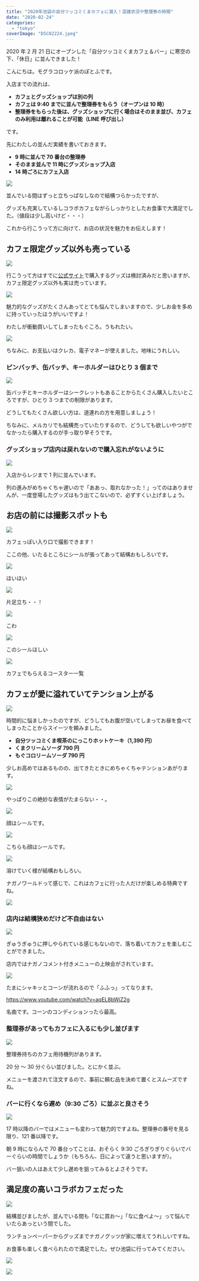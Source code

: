 ```yaml
---
title: "2020年池袋の自分ツッコミくまカフェに潜入！混雑状況や整理券の時間"
date: "2020-02-24"
categories:
  - "tokyo"
coverImage: "DSC02224.jpeg"
---
```


2020 年 2 月 21 日にオープンした「自分ツッコミくまカフェ＆バー」に寒空の下、「休日」に並んできました！

こんにちは。モグラコロッケ派のぽとふです。

入店までの流れは、

- **カフェとグッズショップは別の列**
- **カフェは 9:40 までに並んで整理券をもらう（オープンは 10 時）**
- **整理券をもらった後は、グッズショップに行く場合はそのまま並び、カフェのみ利用は離れることが可能（LINE 呼び出し）**

です。

先にわたしの並んだ実績を書いておきます。

- **9 時に並んで 70 番台の整理券**
- **そのまま並んで 11 時にグッズショップ入店**
- **14 時ごろにカフェ入店**

![](images/DSC02229.jpeg)

並んでいる間はずっと立ちっぱなしなので結構つらかったですが、

グッズも充実しているしコラボカフェながらしっかりとしたお食事で大満足でした。（値段は少し高いけど・・・）

これから行こうって方に向けて、お店の状況を魅力をお伝えします！

## カフェ限定グッズ以外も売っている

![](images/DSC02214.jpeg)

行こうって方はすでに[公式サイト](http://the-guest.com/jokingbear_cafebar_tokyo/)で購入するグッズは検討済みだと思いますが、カフェ限定グッズ以外も実は売っています。

![](images/DSC02223.jpeg)

魅力的なグッズがたくさんあってとても悩んでしまいますので、少しお金を多めに持っていったほうがいいですよ！

わたしが衝動買いしてしまったもぐころ。うもれたい。

![](images/DSC02217.jpeg)

ちなみに、お支払いはクレカ、電子マネーが使えました。地味にうれしい。

### ピンバッチ、缶バッチ、キーホルダーはひとり 3 個まで

![](images/IMG_8328.jpeg)

缶バッチとキーホルダーはシークレットもあることからたくさん購入したいところですが、ひとり 3 つまでの制限があります。

どうしてもたくさん欲しい方は、道連れの方を用意しましょう！

ちなみに、メルカリでも結構売っていたりするので、どうしても欲しいやつがでなかったら購入するのが手っ取り早そうです。

### グッズショップ店内は戻れないので購入忘れがないように

![](images/DSC02212.jpeg)

入店からレジまで 1 列に並んでいます。

列の進みがめちゃくちゃ遅いので「ああっ、取れなかった！」ってのはありませんが、一度登場したグッズはもう出てこないので、必ずすくい上げましょう。

## お店の前には撮影スポットも

![](images/DSC02225.jpeg)

カフェっぽい入り口で撮影できます！

ここの他、いたるところにシールが張ってあって結構おもしろいです。

![](images/DSC02220.jpeg)

ほいほい

![](images/DSC02222.jpeg)

片足立ち・・！

![](images/DSC02237.jpeg)

こわ

![](images/DSC02238.jpeg)

このシールほしい

![](images/DSC02219.jpeg)

カフェでもらえるコースター一覧

## カフェが愛に溢れていてテンション上がる

![](images/DSC02245.jpeg)

時間的に悩ましかったのですが、どうしてもお腹が空いてしまってお昼を食べてしまったことからスイーツを頼みました。

- **自分ツッコミくま喫茶のにっこりホットケーキ（1,390 円）**
- **くまクリームソーダ 790 円**
- **もぐコロリームソーダ 790 円**

少しお高めではあるものの、出てきたときにめちゃくちゃテンションあがります。

![](images/DSC02262.jpeg)

やっぱりこの絶妙な表情がたまらない・・。

![](images/DSC02259.jpeg)

顔はシールです。

![](images/DSC02257.jpeg)

こちらも顔はシールです。

![](images/DSC02264.jpeg)

溶けていく様が結構おもしろい。

ナガノワールドって感じで、これはカフェに行った人だけが楽しめる特典ですね。

![](images/qtzPoYDi5UH1TWkb7YgG1582547642-1582547720.gif)

### 店内は結構狭めだけど不自由はない

![](images/DSC02270.jpeg)

ぎゅうぎゅうに押しやられている感じもないので、落ち着いてカフェを楽しむことができました。

店内ではナガノコメント付きメニューの上映会がされています。

![](images/DSC02268.jpeg)

たまにシャキッとコーンが流れるので「ふふっ」ってなります。

https://www.youtube.com/watch?v=aqEL8bWjZ2g

名曲です。コーンのコンディションったら最高。

### 整理券があってもカフェに入るにも少し並びます

![](images/DSC02235.jpeg)

整理券持ちのカフェ用待機列があります。

20 分 ～ 30 分ぐらい並びました。とにかく並ぶ。

メニューを渡されて注文するので、事前に頼む品を決めて置くとスムーズですね。

### バーに行くなら遅め（9:30 ごろ）に並ぶと良さそう

![](images/DSC02229.jpeg)

17 時以降のバーではメニューも変わって魅力的ですよね。整理券の番号を見る限り、121 番以降です。

朝 9 時にならんで 70 番台ってことは、おそらく 9:30 ごろぎりぎりぐらいでバーぐらいの時間でしょうか（もちろん、日によって違うと思いますが）。

バー狙いの人はあえて少し遅めを狙ってみるとよさそうです。

## 満足度の高いコラボカフェだった

![](images/DSC02269.jpeg)

結構並びましたが、並んでいる間も「なに買お～」「なに食べよ～」って悩んでいたらあっという間でした。

ランチョンペーパーからグッズまでナガノグッツが家に増えてうれしいですね。

お食事も楽しく食べられたので満足でした。ぜひ池袋に行ってみてください。

![](images/DSC02231.jpeg)

![](images/DSC02267.jpeg)
